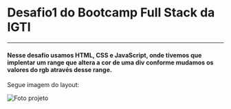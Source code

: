 # Desafio1 do Bootcamp Full Stack da IGTI
________________________________________________________

#### Nesse desafio usamos HTML, CSS e JavaScript, onde tivemos que implentar um range que altera a cor de uma div conforme mudamos os valores do rgb através desse range.

Segue imagem do layout:

![Foto projeto](https://user-images.githubusercontent.com/57562181/82832679-2d42fc80-9e92-11ea-80a0-f3d14f01b684.PNG)
